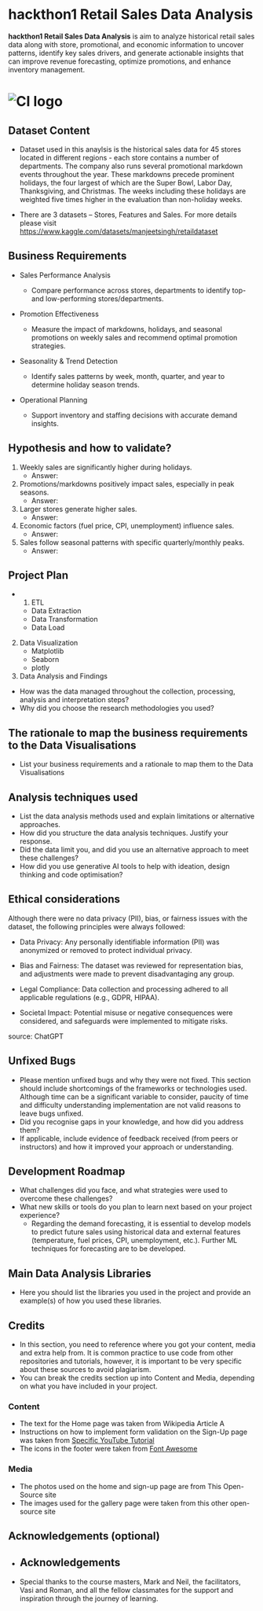 # hackthon1 Retail Sales Data Analysis

**hackthon1 Retail Sales Data Analysis** is aim to analyze historical retail sales data along with store, promotional, and economic information to uncover patterns, identify key sales drivers, and generate actionable insights that can improve revenue forecasting, optimize promotions, and enhance inventory management.


# ![CI logo](https://codeinstitute.s3.amazonaws.com/fullstack/ci_logo_small.png)


## Dataset Content
* Dataset used in this anaylsis is the historical sales data for 45 stores located in different regions - each store contains a number of departments. The company also runs several promotional markdown events throughout the year. These markdowns precede prominent holidays, the four largest of which are the Super Bowl, Labor Day, Thanksgiving, and Christmas. The weeks including these holidays are weighted five times higher in the evaluation than non-holiday weeks.

* There are 3 datasets – Stores, Features and Sales. For more details please visit https://www.kaggle.com/datasets/manjeetsingh/retaildataset


## Business Requirements
* Sales Performance Analysis

    * Compare performance across stores, departments to identify top- and low-performing stores/departments.

* Promotion Effectiveness

    * Measure the impact of markdowns, holidays, and seasonal promotions on weekly sales and recommend optimal promotion strategies.


* Seasonality & Trend Detection

    * Identify sales patterns by week, month, quarter, and year to determine holiday season trends.

* Operational Planning

    * Support inventory and staffing decisions with accurate demand insights.


## Hypothesis and how to validate?
1. Weekly sales are significantly higher during holidays.
    * Answer:
2. Promotions/markdowns positively impact sales, especially in peak seasons.
    * Answer:
3. Larger stores generate higher sales.
    * Answer:
4. Economic factors (fuel price, CPI, unemployment) influence sales.
    * Answer:
5. Sales follow seasonal patterns with specific quarterly/monthly peaks.
    * Answer:

## Project Plan
* 1.  ETL
    * Data Extraction
    * Data Transformation
    * Data Load
2. Data Visualization
    * Matplotlib
    * Seaborn
    * plotly
3. Data Analysis and Findings

* How was the data managed throughout the collection, processing, analysis and interpretation steps?
* Why did you choose the research methodologies you used?

## The rationale to map the business requirements to the Data Visualisations
* List your business requirements and a rationale to map them to the Data Visualisations

## Analysis techniques used
* List the data analysis methods used and explain limitations or alternative approaches.
* How did you structure the data analysis techniques. Justify your response.
* Did the data limit you, and did you use an alternative approach to meet these challenges?
* How did you use generative AI tools to help with ideation, design thinking and code optimisation?

## Ethical considerations
Although there were no data privacy (PII), bias, or fairness issues with the dataset, the following principles were always followed:

* Data Privacy: Any personally identifiable information (PII) was anonymized or removed to protect individual privacy.

* Bias and Fairness: The dataset was reviewed for representation bias, and adjustments were made to prevent disadvantaging any group.

* Legal Compliance: Data collection and processing adhered to all applicable regulations (e.g., GDPR, HIPAA).

* Societal Impact: Potential misuse or negative consequences were considered, and safeguards were implemented to mitigate risks.

source: ChatGPT


## Unfixed Bugs
* Please mention unfixed bugs and why they were not fixed. This section should include shortcomings of the frameworks or technologies used. Although time can be a significant variable to consider, paucity of time and difficulty understanding implementation are not valid reasons to leave bugs unfixed.
* Did you recognise gaps in your knowledge, and how did you address them?
* If applicable, include evidence of feedback received (from peers or instructors) and how it improved your approach or understanding.

## Development Roadmap
* What challenges did you face, and what strategies were used to overcome these challenges?
* What new skills or tools do you plan to learn next based on your project experience? 
    *  Regarding the demand forecasting, it is essential to  develop models to predict future sales using historical data and external features (temperature, fuel prices, CPI, unemployment, etc.). Further ML techniques for forecasting are to be developed.


## Main Data Analysis Libraries
* Here you should list the libraries you used in the project and provide an example(s) of how you used these libraries.


## Credits 

* In this section, you need to reference where you got your content, media and extra help from. It is common practice to use code from other repositories and tutorials, however, it is important to be very specific about these sources to avoid plagiarism. 
* You can break the credits section up into Content and Media, depending on what you have included in your project. 

### Content 

- The text for the Home page was taken from Wikipedia Article A
- Instructions on how to implement form validation on the Sign-Up page was taken from [Specific YouTube Tutorial](https://www.youtube.com/)
- The icons in the footer were taken from [Font Awesome](https://fontawesome.com/)

### Media

- The photos used on the home and sign-up page are from This Open-Source site
- The images used for the gallery page were taken from this other open-source site



## Acknowledgements (optional)
* ## Acknowledgements
* Special thanks to the course masters, Mark and Neil, the facilitators, Vasi and Roman, and all the fellow classmates for the support and inspiration through the journey of learning.